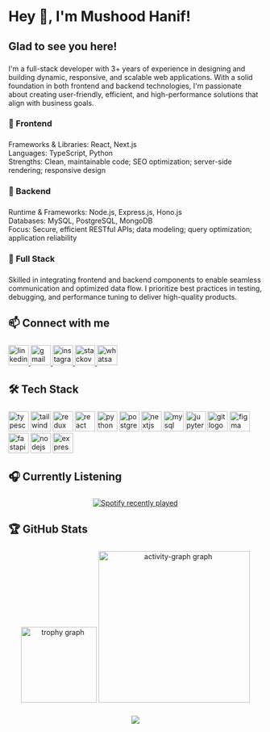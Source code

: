 <h1 align="left">Hey 👋, I'm Mushood Hanif!</h1>

###

<h2 align="left">Glad to see you here!</h2>

###

<p align="left">I'm a full-stack developer with 3+ years of experience in designing and building dynamic, responsive, and scalable web applications. With a solid foundation in both frontend and backend technologies, I'm passionate about creating user-friendly, efficient, and high-performance solutions that align with business goals.</p>

###

<h3 align="left">🔹 Frontend</h3>

###

<p align="left">Frameworks & Libraries: React, Next.js<br>Languages: TypeScript, Python<br>Strengths: Clean, maintainable code; SEO optimization; server-side rendering; responsive design</p>

###

<h3 align="left">🔹 Backend</h3>

###

<p align="left">Runtime & Frameworks: Node.js, Express.js, Hono.js<br>Databases: MySQL, PostgreSQL, MongoDB<br>Focus: Secure, efficient RESTful APIs; data modeling; query optimization; application reliability</p>

###

<h3 align="left">🔹 Full Stack</h3>

###

<p align="left">Skilled in integrating frontend and backend components to enable seamless communication and optimized data flow. I prioritize best practices in testing, debugging, and performance tuning to deliver high-quality products.</p>

###

<h2 align="left">📫 Connect with me</h2>

###

<div align="left">
  <a href="https://www.linkedin.com/in/mushood-hanif/" target="_blank">
    <img src="https://raw.githubusercontent.com/maurodesouza/profile-readme-generator/master/src/assets/icons/social/linkedin/default.svg" width="40" height="40" alt="linkedin logo"  />
  </a>
  <a href="supame123@gmail.com" target="_blank">
    <img src="https://raw.githubusercontent.com/maurodesouza/profile-readme-generator/master/src/assets/icons/social/gmail/default.svg" width="40" height="40" alt="gmail logo"  />
  </a>
  <a href="https://www.instagram.com/mushood_7/" target="_blank">
    <img src="https://raw.githubusercontent.com/maurodesouza/profile-readme-generator/master/src/assets/icons/social/instagram/default.svg" width="40" height="40" alt="instagram logo"  />
  </a>
  <a href="https://stackoverflow.com/users/9131774/mushood-hanif" target="_blank">
    <img src="https://raw.githubusercontent.com/maurodesouza/profile-readme-generator/master/src/assets/icons/social/stackoverflow/default.svg" width="40" height="40" alt="stackoverflow logo"  />
  </a>
  <a href="https://wa.me/923268860405" target="_blank">
    <img src="https://raw.githubusercontent.com/maurodesouza/profile-readme-generator/master/src/assets/icons/social/whatsapp/default.svg" width="40" height="40" alt="whatsapp logo"  />
  </a>
</div>

###

<h2 align="left">🛠️ Tech Stack</h2>

###

<div align="left">
  <img src="https://cdn.jsdelivr.net/gh/devicons/devicon/icons/typescript/typescript-original.svg" width="40" height="40" alt="typescript logo"  />
  <img src="https://cdn.jsdelivr.net/gh/devicons/devicon/icons/tailwindcss/tailwindcss-original-wordmark.svg" width="40" height="40" alt="tailwindcss logo"  />
  <img src="https://cdn.jsdelivr.net/gh/devicons/devicon/icons/redux/redux-original.svg" width="40" height="40" alt="redux logo"  />
  <img src="https://cdn.jsdelivr.net/gh/devicons/devicon/icons/react/react-original.svg" width="40" height="40" alt="react logo"  />
  <img src="https://cdn.jsdelivr.net/gh/devicons/devicon/icons/python/python-original.svg" width="40" height="40" alt="python logo"  />
  <img src="https://cdn.jsdelivr.net/gh/devicons/devicon/icons/postgresql/postgresql-original.svg" width="40" height="40" alt="postgresql logo"  />
  <img src="https://cdn.jsdelivr.net/gh/devicons/devicon/icons/nextjs/nextjs-original.svg" width="40" height="40" alt="nextjs logo"  />
  <img src="https://cdn.jsdelivr.net/gh/devicons/devicon/icons/mysql/mysql-original.svg" width="40" height="40" alt="mysql logo"  />
  <img src="https://cdn.jsdelivr.net/gh/devicons/devicon/icons/jupyter/jupyter-original.svg" width="40" height="40" alt="jupyter logo"  />
  <img src="https://cdn.jsdelivr.net/gh/devicons/devicon/icons/git/git-original.svg" width="40" height="40" alt="git logo"  />
  <img src="https://cdn.jsdelivr.net/gh/devicons/devicon/icons/figma/figma-original.svg" width="40" height="40" alt="figma logo"  />
  <img src="https://cdn.jsdelivr.net/gh/devicons/devicon/icons/fastapi/fastapi-original.svg" width="40" height="40" alt="fastapi logo"  />
  <img src="https://cdn.jsdelivr.net/gh/devicons/devicon/icons/nodejs/nodejs-original.svg" width="40" height="40" alt="nodejs logo"  />
  <img src="https://cdn.jsdelivr.net/gh/devicons/devicon/icons/express/express-original.svg" width="40" height="40" alt="express logo"  />
</div>

###

<h2 align="left">🎧 Currently Listening</h2>

###

<div align="center">
  <a href="https://open.spotify.com/user/21tq5zpr5khlipzoegk34eb3a">
    <img src="https://spotify-recently-played-readme.vercel.app/api?user=21tq5zpr5khlipzoegk34eb3a&count=5&unique=true" alt="Spotify recently played"  />
  </a>
</div>

###

<h2 align="left">🏆 GitHub Stats</h2>

###

<div align="center">
  <img src="https://github-profile-trophy.vercel.app?username=DivineDemon&theme=dracula&column=-1&row=1&margin-w=8&margin-h=8&no-bg=false&no-frame=false&order=4" height="150" alt="trophy graph"  />
  <img src="https://github-readme-activity-graph.vercel.app/graph?username=DivineDemon&radius=16&theme=react&area=true&order=5" height="300" alt="activity-graph graph"  />
</div>

###

<div align="center">
  <img src="https://profile-counter.glitch.me/DivineDemon/count.svg?"  />
</div>

###
